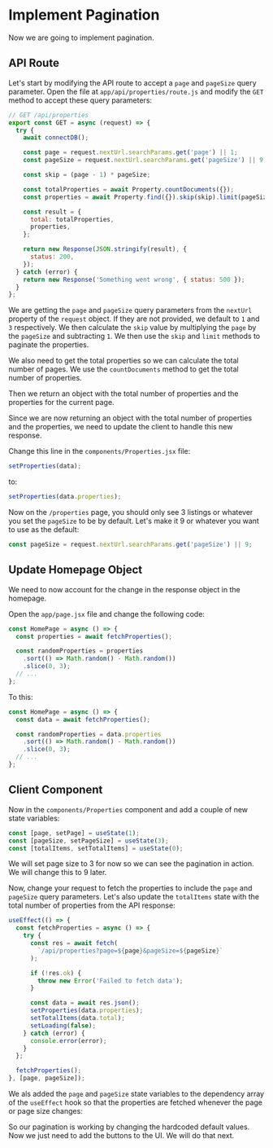 # Implement Pagination

Now we are going to implement pagination.

## API Route

Let's start by modifying the API route to accept a `page` and `pageSize` query parameter. Open the file at `app/api/properties/route.js` and modify the `GET` method to accept these query parameters:

```javascript
// GET /api/properties
export const GET = async (request) => {
  try {
    await connectDB();

    const page = request.nextUrl.searchParams.get('page') || 1;
    const pageSize = request.nextUrl.searchParams.get('pageSize') || 9;

    const skip = (page - 1) * pageSize;

    const totalProperties = await Property.countDocuments({});
    const properties = await Property.find({}).skip(skip).limit(pageSize);

    const result = {
      total: totalProperties,
      properties,
    };

    return new Response(JSON.stringify(result), {
      status: 200,
    });
  } catch (error) {
    return new Response('Something went wrong', { status: 500 });
  }
};
```

We are getting the `page` and `pageSize` query parameters from the `nextUrl` property of the `request` object. If they are not provided, we default to `1` and `3` respectively. We then calculate the `skip` value by multiplying the `page` by the `pageSize` and subtracting `1`. We then use the `skip` and `limit` methods to paginate the properties.

We also need to get the total properties so we can calculate the total number of pages. We use the `countDocuments` method to get the total number of properties.

Then we return an object with the total number of properties and the properties for the current page.

Since we are now returning an object with the total number of properties and the properties, we need to update the client to handle this new response.

Change this line in the `components/Properties.jsx` file:

```javascript
setProperties(data);
```

to:

```javascript
setProperties(data.properties);
```

Now on the `/properties` page, you should only see 3 listings or whatever you set the `pageSize` to be by default. Let's make it 9 or whatever you want to use as the default:

```javascript
const pageSize = request.nextUrl.searchParams.get('pageSize') || 9;
```

## Update Homepage Object

We need to now account for the change in the response object in the homepage.

Open the `app/page.jsx` file and change the following code:

```javascript
const HomePage = async () => {
  const properties = await fetchProperties();

  const randomProperties = properties
    .sort(() => Math.random() - Math.random())
    .slice(0, 3);
  // ...
};
```

To this:

```javascript
const HomePage = async () => {
  const data = await fetchProperties();

  const randomProperties = data.properties
    .sort(() => Math.random() - Math.random())
    .slice(0, 3);
  // ...
};
```

## Client Component

Now in the `components/Properties` component and add a couple of new state variables:

```javascript
const [page, setPage] = useState(1);
const [pageSize, setPageSize] = useState(3);
const [totalItems, setTotalItems] = useState(0);
```

We will set page size to 3 for now so we can see the pagination in action. We will change this to 9 later.

Now, change your request to fetch the properties to include the `page` and `pageSize` query parameters. Let's also update the `totalItems` state with the total number of properties from the API response:

```javascript
useEffect(() => {
  const fetchProperties = async () => {
    try {
      const res = await fetch(
        `/api/properties?page=${page}&pageSize=${pageSize}`
      );

      if (!res.ok) {
        throw new Error('Failed to fetch data');
      }

      const data = await res.json();
      setProperties(data.properties);
      setTotalItems(data.total);
      setLoading(false);
    } catch (error) {
      console.error(error);
    }
  };

  fetchProperties();
}, [page, pageSize]);
```

We als added the `page` and `pageSize` state variables to the dependency array of the `useEffect` hook so that the properties are fetched whenever the page or page size changes:

So our pagination is working by changing the hardcoded default values. Now we just need to add the buttons to the UI. We will do that next.
